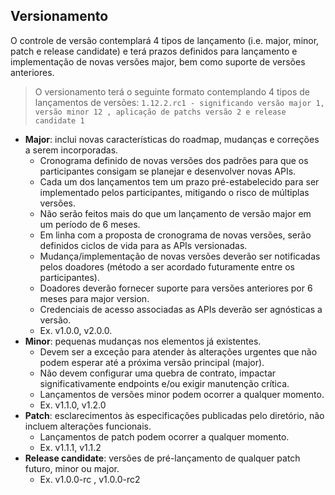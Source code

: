 ## Versionamento

O controle de versão contemplará 4 tipos de lançamento (i.e. major, minor, patch e release candidate) e terá
prazos definidos para lançamento e implementação de novas versões major, bem como suporte de versões anteriores.

> O versionamento terá o seguinte formato contemplando 4 tipos de lançamentos de versões:
`1.12.2.rc1 - significando versão major 1, versão minor 12 , aplicação de patchs versão 2 e release candidate 1 `

* **Major**: inclui novas características do roadmap, mudanças e correções a serem incorporadas.
    - Cronograma definido de novas versões dos padrões para que os participantes consigam se planejar e desenvolver novas APIs.
	- Cada um dos lançamentos tem um prazo pré-estabelecido para ser implementado pelos participantes, mitigando o risco de múltiplas versões.
	- Não serão feitos mais do que um lançamento de versão major em um período de 6 meses.
	- Em linha com a proposta de cronograma de novas versões, serão definidos ciclos de vida para as APIs versionadas.
	- Mudança/implementação de novas versões deverão ser notificadas pelos doadores (método a ser acordado futuramente entre os participantes).
	- Doadores deverão fornecer suporte para versões anteriores por 6 meses para major version.
	- Credenciais de acesso associadas as APIs deverão ser agnósticas a versão.
	- Ex. v1.0.0, v2.0.0.
* **Minor**: pequenas mudanças nos elementos já existentes.
    - Devem ser a exceção para atender às alterações urgentes que não podem esperar até a próxima versão principal (major).
	- Não devem configurar uma quebra de contrato, impactar significativamente endpoints e/ou exigir manutenção crítica.
    - Lançamentos de versões minor podem ocorrer a qualquer momento.
    - Ex. v1.1.0, v1.2.0
* **Patch**: esclarecimentos às especificações publicadas pelo diretório, não incluem alterações funcionais.
    - Lançamentos de patch podem ocorrer a qualquer momento.
    - Ex. v1.1.1, v1.1.2
* **Release candidate**: versões de pré-lançamento de qualquer patch futuro, minor ou major.
    - Ex. v1.0.0-rc , v1.0.0-rc2
